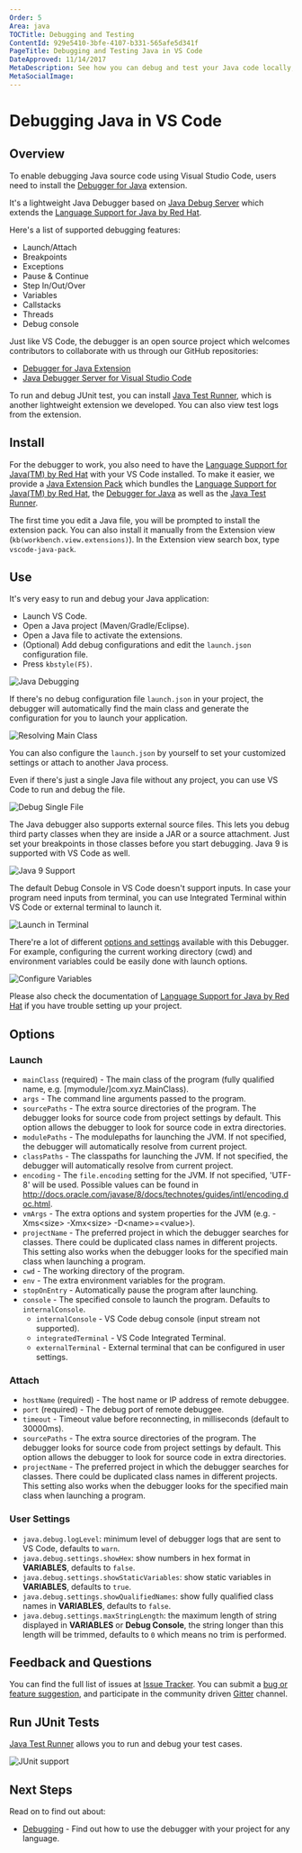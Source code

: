 ```yaml
---
Order: 5
Area: java
TOCTitle: Debugging and Testing
ContentId: 929e5410-3bfe-4107-b331-565afe5d341f
PageTitle: Debugging and Testing Java in VS Code
DateApproved: 11/14/2017
MetaDescription: See how you can debug and test your Java code locally, and in the cloud.
MetaSocialImage:
---
```

# Debugging Java in VS Code

## Overview

To enable debugging Java source code using Visual Studio Code, users need to install the [Debugger for Java](https://marketplace.visualstudio.com/items?itemName=vscjava.vscode-java-debug) extension.

It's a lightweight Java Debugger based on [Java Debug Server](https://github.com/Microsoft/java-debug) which extends the [Language Support for Java by Red Hat](https://marketplace.visualstudio.com/items?itemName=redhat.java).

Here's a list of supported debugging features:

- Launch/Attach
- Breakpoints
- Exceptions
- Pause & Continue
- Step In/Out/Over
- Variables
- Callstacks
- Threads
- Debug console

Just like VS Code, the debugger is an open source project which welcomes contributors to collaborate with us through our GitHub repositories:

 - [Debugger for Java Extension](https://github.com/Microsoft/vscode-java-debug)
 - [Java Debugger Server for Visual Studio Code](https://github.com/Microsoft/java-debug)

To run and debug JUnit test, you can install [Java Test Runner](https://marketplace.visualstudio.com/items?itemName=vscjava.vscode-java-test), which is another lightweight extension we developed. You can also view test logs from the extension.

## Install

For the debugger to work, you also need to have the [Language Support for Java(TM) by Red Hat](https://marketplace.visualstudio.com/items?itemName=redhat.java) with your VS Code installed. To make it easier, we provide a [Java Extension Pack](https://marketplace.visualstudio.com/items?itemName=vscjava.vscode-java-pack) which bundles  the [Language Support for Java(TM) by Red Hat](https://marketplace.visualstudio.com/items?itemName=redhat.java), the [Debugger for Java](https://marketplace.visualstudio.com/items?itemName=vscjava.vscode-java-debug) as well as the [Java Test Runner](https://marketplace.visualstudio.com/items?itemName=vscjava.vscode-java-test).

The first time you edit a Java file, you will be prompted to install the extension pack. You can also install it manually from the Extension view (`kb(workbench.view.extensions)`). In the Extension view search box, type `vscode-java-pack`.

## Use

It's very easy to run and debug your Java application:

- Launch VS Code.
- Open a Java project (Maven/Gradle/Eclipse).
- Open a Java file to activate the extensions.
- (Optional) Add debug configurations and edit the `launch.json` configuration file.
- Press `kbstyle(F5)`.

![Java Debugging](images/java-debugging/java-debug.gif)

If there's no debug configuration file `launch.json` in your project, the debugger will automatically find the main class and generate the configuration for you to launch your application.

![Resolving Main Class](images/java-debugging/resolve-main.gif)

You can also configure the `launch.json` by yourself to set your customized settings or attach to another Java process.

Even if there's just a single Java file without any project, you can use VS Code to run and debug the file.

![Debug Single File](images/java-debugging/single-file.gif)

The Java debugger also supports external source files. This lets you debug third party classes when they are inside a JAR or a source attachment. Just set your breakpoints in those classes before you start debugging. Java 9 is supported with VS Code as well.

![Java 9 Support](images/java-debugging/java9.gif)

The default Debug Console in VS Code doesn't support inputs. In case your program need inputs from terminal, you can use Integrated Terminal within VS Code or external terminal to launch it.

![Launch in Terminal](images/java-debugging/launch-in-terminal.gif)

There're a lot of different [options and settings](#_options) available with this Debugger. For example, configuring the current working directory (cwd) and environment variables could be easily done with launch options.

![Configure Variables](images/java-debugging/cwd-env.gif)

Please also check the documentation of [Language Support for Java by Red Hat](https://marketplace.visualstudio.com/items?itemName=redhat.java) if you have trouble setting up your project.

## Options

### Launch

- `mainClass` (required) - The main class of the program (fully qualified name, e.g. [mymodule/]com.xyz.MainClass).
- `args` - The command line arguments passed to the program.
- `sourcePaths` - The extra source directories of the program. The debugger looks for source code from project settings by default. This option allows the debugger to look for source code in extra directories.
- `modulePaths` - The modulepaths for launching the JVM. If not specified, the debugger will automatically resolve from current project.
- `classPaths` - The classpaths for launching the JVM. If not specified, the debugger will automatically resolve from current project.
- `encoding` - The `file.encoding` setting for the JVM. If not specified, 'UTF-8' will be used. Possible values can be found in http://docs.oracle.com/javase/8/docs/technotes/guides/intl/encoding.doc.html.
- `vmArgs` - The extra options and system properties for the JVM (e.g. -Xms\<size\> -Xmx\<size\> -D\<name\>=\<value\>).
- `projectName` - The preferred project in which the debugger searches for classes. There could be duplicated class names in different projects. This setting also works when the debugger looks for the specified main class when launching a program.
- `cwd` - The working directory of the program.
- `env` - The extra environment variables for the program.
- `stopOnEntry` - Automatically pause the program after launching.
- `console` - The specified console to launch the program. Defaults to `internalConsole`.
  - `internalConsole` - VS Code debug console (input stream not supported).
  - `integratedTerminal` - VS Code Integrated Terminal.
  - `externalTerminal` - External terminal that can be configured in user settings.

### Attach

- `hostName` (required) - The host name or IP address of remote debuggee.
- `port` (required) - The debug port of remote debuggee.
- `timeout` - Timeout value before reconnecting, in milliseconds (default to 30000ms).
- `sourcePaths` - The extra source directories of the program. The debugger looks for source code from project settings by default. This option allows the debugger to look for source code in extra directories.
- `projectName` - The preferred project in which the debugger searches for classes. There could be duplicated class names in different projects. This setting also works when the debugger looks for the specified main class when launching a program.

### User Settings

- `java.debug.logLevel`: minimum level of debugger logs that are sent to VS Code, defaults to `warn`.
- `java.debug.settings.showHex`: show numbers in hex format in **VARIABLES**, defaults to `false`.
- `java.debug.settings.showStaticVariables`: show static variables in **VARIABLES**, defaults to `true`.
- `java.debug.settings.showQualifiedNames`: show fully qualified class names in **VARIABLES**, defaults to `false`.
- `java.debug.settings.maxStringLength`: the maximum length of string displayed in **VARIABLES** or **Debug Console**, the string longer than this length will be trimmed, defaults to `0` which means no trim is performed.

## Feedback and Questions

You can find the full list of issues at [Issue Tracker](https://github.com/Microsoft/vscode-java-debug/issues). You can submit a [bug or feature suggestion](https://github.com/Microsoft/vscode-java-debug/issues/new), and participate in the community driven [Gitter](https://gitter.im/Microsoft/vscode-java-debug) channel.

## Run JUnit Tests

[Java Test Runner](https://marketplace.visualstudio.com/items?itemName=vscjava.vscode-java-test) allows you to run and debug your test cases.

![JUnit support](images/java-debugging/junit.gif)

## Next Steps

Read on to find out about:

* [Debugging](/docs/editor/debugging.md) - Find out how to use the debugger with your project for any language.
